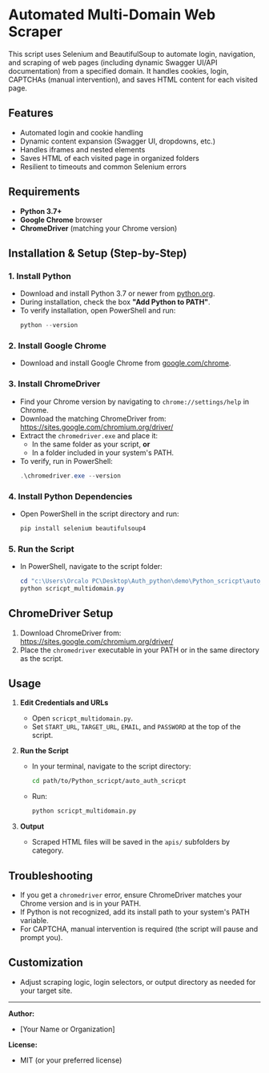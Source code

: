 # Automated Multi-Domain Web Scraper

This script uses Selenium and BeautifulSoup to automate login, navigation, and scraping of web pages (including dynamic Swagger UI/API documentation) from a specified domain. It handles cookies, login, CAPTCHAs (manual intervention), and saves HTML content for each visited page.

## Features
- Automated login and cookie handling
- Dynamic content expansion (Swagger UI, dropdowns, etc.)
- Handles iframes and nested elements
- Saves HTML of each visited page in organized folders
- Resilient to timeouts and common Selenium errors

## Requirements
- **Python 3.7+**
- **Google Chrome** browser
- **ChromeDriver** (matching your Chrome version)

## Installation & Setup (Step-by-Step)

### 1. Install Python
- Download and install Python 3.7 or newer from [python.org](https://www.python.org/downloads/).
- During installation, check the box **"Add Python to PATH"**.
- To verify installation, open PowerShell and run:
  ```powershell
  python --version
  ```

### 2. Install Google Chrome
- Download and install Google Chrome from [google.com/chrome](https://www.google.com/chrome/).

### 3. Install ChromeDriver
- Find your Chrome version by navigating to `chrome://settings/help` in Chrome.
- Download the matching ChromeDriver from: https://sites.google.com/chromium.org/driver/
- Extract the `chromedriver.exe` and place it:
  - In the same folder as your script, **or**
  - In a folder included in your system's PATH.
- To verify, run in PowerShell:
  ```powershell
  .\chromedriver.exe --version
  ```

### 4. Install Python Dependencies
- Open PowerShell in the script directory and run:
  ```powershell
  pip install selenium beautifulsoup4
  ```

### 5. Run the Script
- In PowerShell, navigate to the script folder:
  ```powershell
  cd "c:\Users\Orcalo PC\Desktop\Auth_python\demo\Python_scricpt\auto_auth_scricpt"
  python scricpt_multidomain.py
  ```

## ChromeDriver Setup
1. Download ChromeDriver from: https://sites.google.com/chromium.org/driver/
2. Place the `chromedriver` executable in your PATH or in the same directory as the script.

## Usage
1. **Edit Credentials and URLs**
   - Open `scricpt_multidomain.py`.
   - Set `START_URL`, `TARGET_URL`, `EMAIL`, and `PASSWORD` at the top of the script.

2. **Run the Script**
   - In your terminal, navigate to the script directory:
     ```bash
     cd path/to/Python_scricpt/auto_auth_scricpt
     ```
   - Run:
     ```bash
     python scricpt_multidomain.py
     ```

3. **Output**
   - Scraped HTML files will be saved in the `apis/` subfolders by category.

## Troubleshooting
- If you get a `chromedriver` error, ensure ChromeDriver matches your Chrome version and is in your PATH.
- If Python is not recognized, add its install path to your system's PATH variable.
- For CAPTCHA, manual intervention is required (the script will pause and prompt you).

## Customization
- Adjust scraping logic, login selectors, or output directory as needed for your target site.

---
**Author:**
- [Your Name or Organization]

**License:**
- MIT (or your preferred license)
